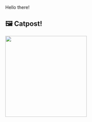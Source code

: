 Hello there!



## 🖼️ Catpost!

<sub>
    <img src="https://cdn2.thecatapi.com/images/2oh.gif" height="256">
</sub>

